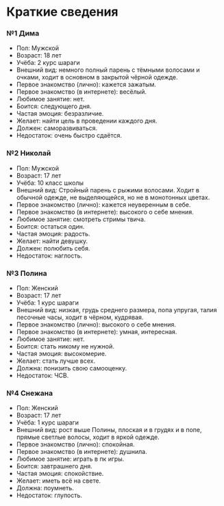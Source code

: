 # Краткие сведения



### №1 Дима

- Пол: Мужской
- Возраст: 18 лет
- Учёба: 2 курс шараги
- Внешний вид: немного полный парень с тёмными волосами и очками, ходит в основном в закрытой чёрной одежде.
- Первое знакомство (лично): кажется зажатым.
- Первое знакомство (в интернете): весёлый.
- Любимое занятие: нет.
- Боится: следующего дня.
- Частая эмоция: безразличие.
- Желает: найти цель в проведении каждого дня.
- Должен: саморазвиваться.
- Недостаток: очень быстро сдаётся.

### №2 Николай

- Пол: Мужской
- Возраст: 17 лет
- Учёба: 10 класс школы
- Внешний вид: Стройный парень с рыжими волосами. Ходит в обычной одежде, не выделяющейся, но не в монотонных цветах.
- Первое знакомство (лично): кажется неуверенным в себе.
- Первое знакомство (в интернете): высокого о себе мнения.
- Любимое занятие: смотреть стримы твича.
- Боится: остаться один.
- Частая эмоция: радость.
- Желает: найти девушку.
- Должен: полюбить себя.
- Недостаток: наглость.

### №3 Полина

- Пол: Женский
- Возраст: 17 лет
- Учёба: 1 курс шараги
- Внешний вид: низкая, грудь среднего размера, попа упругая, талия песочные часы, ходит в чёрном, кудрявая.
- Первое знакомство (лично): высокого о себе мнения.
- Первое знакомство (в интернете): умная, интересная.
- Любимое занятие: нет.
- Боится: стать никому не нужной.
- Частая эмоция: высокомерие.
- Желает: стать лучше всех.
- Должна: понизить свою самооценку.
- Недостаток: ЧСВ.

### №4 Снежана

- Пол: Женский
- Возраст: 17 лет
- Учёба: 1 курс шараги
- Внешний вид: рост выше Полины, плоская и в грудях и в попе, прямые светлые волосы, ходит в яркой одежде.
- Первое знакомство (лично): спокойная.
- Первое знакомство (в интернете): душнила.
- Любимое занятие: играть в пк игры.
- Боится: завтрашнего дня.
- Частая эмоция: спокойствие.
- Желает: иметь всё на свете.
- Должна: поумнеть.
- Недостаток: глупость.